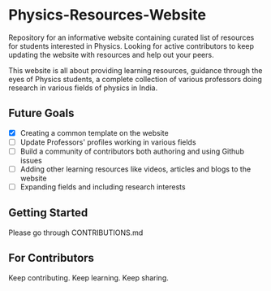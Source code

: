 # Physics-Resources-Website

Repository for an informative website containing curated list of resources for students interested in Physics. Looking for active contributors to keep updating the website with resources and help out your peers.

This website is all about providing learning resources, guidance through the eyes of Physics students, a complete collection of various professors doing research in various fields of physics in India.

## Future Goals

- [X] Creating a common template on the website
- [ ] Update Professors' profiles working in various fields
- [ ] Build a community of contributors both authoring and using Github issues
- [ ] Adding other learning resources like videos, articles and blogs to the website
- [ ] Expanding fields and including research interests

## Getting Started
Please go through CONTRIBUTIONS.md

## For Contributors

Keep contributing. Keep learning. Keep sharing.


